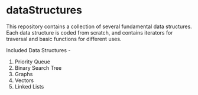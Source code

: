 # dataStructures

This repository contains a collection of several fundamental data structures. Each data structure is coded from scratch, and contains iterators for traversal and basic functions for different uses.

Included Data Structures - 

1. Priority Queue
2.  Binary Search Tree
3.  Graphs
4.  Vectors
5.  Linked Lists
